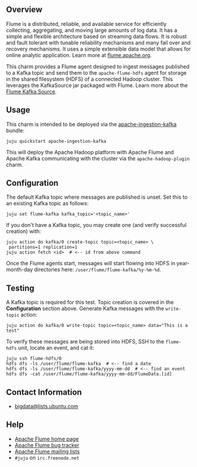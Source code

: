 ## Overview

Flume is a distributed, reliable, and available service for efficiently
collecting, aggregating, and moving large amounts of log data. It has a simple
and flexible architecture based on streaming data flows. It is robust and fault
tolerant with tunable reliability mechanisms and many fail over and recovery
mechanisms. It uses a simple extensible data model that allows for online
analytic application. Learn more at [flume.apache.org](http://flume.apache.org).

This charm provides a Flume agent designed to ingest messages published to
a Kafka topic and send them to the `apache-flume-hdfs` agent for storage in
the shared filesystem (HDFS) of a connected Hadoop cluster. This leverages the
KafkaSource jar packaged with Flume. Learn more about the
[Flume Kafka Source](https://flume.apache.org/FlumeUserGuide.html#kafka-source).


## Usage

This charm is intended to be deployed via the
[apache-ingestion-kafka](https://jujucharms.com/apache-ingestion-kafka) bundle:

    juju quickstart apache-ingestion-kafka

This will deploy the Apache Hadoop platform with Apache Flume and Apache Kafka
communicating with the cluster via the `apache-hadoop-plugin` charm.


## Configuration

The default Kafka topic where messages are published is unset. Set this to
an existing Kafka topic as follows:

    juju set flume-kafka kafka_topic='<topic_name>'

If you don't have a Kafka topic, you may create one (and verify successful
creation) with:

    juju action do kafka/0 create-topic topic=<topic_name> \
     partitions=1 replication=1
    juju action fetch <id>  # <-- id from above command

Once the Flume agents start, messages will start flowing into
HDFS in year-month-day directories here: `/user/flume/flume-kafka/%y-%m-%d`.


## Testing

A Kafka topic is required for this test. Topic creation is covered in the
**Configuration** section above. Generate Kafka messages with the `write-topic`
action:

    juju action do kafka/0 write-topic topic=<topic_name> data="This is a test"

To verify these messages are being stored into HDFS, SSH to the `flume-hdfs`
unit, locate an event, and cat it:

    juju ssh flume-hdfs/0
    hdfs dfs -ls /user/flume/flume-kafka  # <-- find a date
    hdfs dfs -ls /user/flume/flume-kafka/yyyy-mm-dd  # <-- find an event
    hdfs dfs -cat /user/flume/flume-kafka/yyyy-mm-dd/FlumeData.[id]


## Contact Information

- <bigdata@lists.ubuntu.com>


## Help

- [Apache Flume home page](http://flume.apache.org/)
- [Apache Flume bug tracker](https://issues.apache.org/jira/browse/flume)
- [Apache Flume mailing lists](https://flume.apache.org/mailinglists.html)
- `#juju` on `irc.freenode.net`
